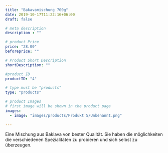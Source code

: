 ```yaml
---
title: "Bakavamischung 700g"
date: 2019-10-17T11:22:16+06:00
draft: false

# meta description
description : ""

# product Price
price: "28.00"
beforeprice: ""

# Product Short Description
shortDescription: ""

#product ID
productID: "4"

# type must be "products"
type: "products"

# product Images
# first image will be shown in the product page
images:
  - image: "images/products/Produkt 5/Unbenannt.png"

---
```


Eine Mischung aus Baklava von bester Qualität. Sie haben die möglichkeiten die verschiedenen Spezialitäten zu probieren und sich selbst zu überzeugen. 